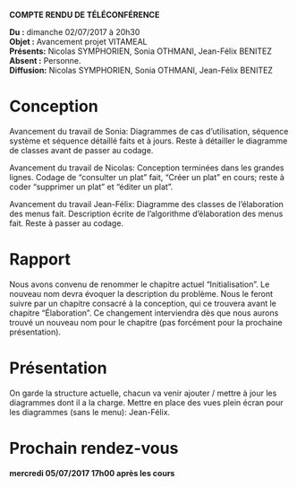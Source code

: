 **COMPTE RENDU DE TÉLÉCONFÉRENCE**

**Du :** dimanche 02/07/2017 à 20h30  
**Objet :** Avancement projet VITAMEAL  
**Présents:** Nicolas SYMPHORIEN, Sonia OTHMANI, Jean-Félix BENITEZ  
**Absent :** Personne.  
**Diffusion:** Nicolas SYMPHORIEN, Sonia OTHMANI, Jean-Félix BENITEZ  

Conception
==========

Avancement du travail de Sonia: Diagrammes de cas d’utilisation,
séquence système et séquence détaillé faits et à jours. Reste à
détailler le diagramme de classes avant de passer au codage.

Avancement du travail de Nicolas: Conception terminées dans les grandes
lignes. Codage de “consulter un plat” fait, “Créer un plat” en cours;
reste à coder “supprimer un plat” et “éditer un plat”.

Avancement du travail Jean-Félix: Diagramme des classes de l’élaboration
des menus fait. Description écrite de l’algorithme d’élaboration des
menus fait. Reste à passer au codage.

Rapport
=======

Nous avons convenu de renommer le chapitre actuel “Initialisation”. Le
nouveau nom devra évoquer la description du problème. Nous le feront
suivre par un chapitre consacré à la conception, qui ce trouvera avant
le chapitre “Élaboration”. Ce changement interviendra dès que nous
aurons trouvé un nouveau nom pour le chapitre (pas forcément pour la
prochaine présentation).

Présentation
============

On garde la structure actuelle, chacun va venir ajouter / mettre à jour
les diagrammes dont il a la charge. Mettre en place des vues plein écran
pour les diagrammes (sans le menu): Jean-Félix.

Prochain rendez-vous
====================

**mercredi 05/07/2017 17h00 après les cours**
